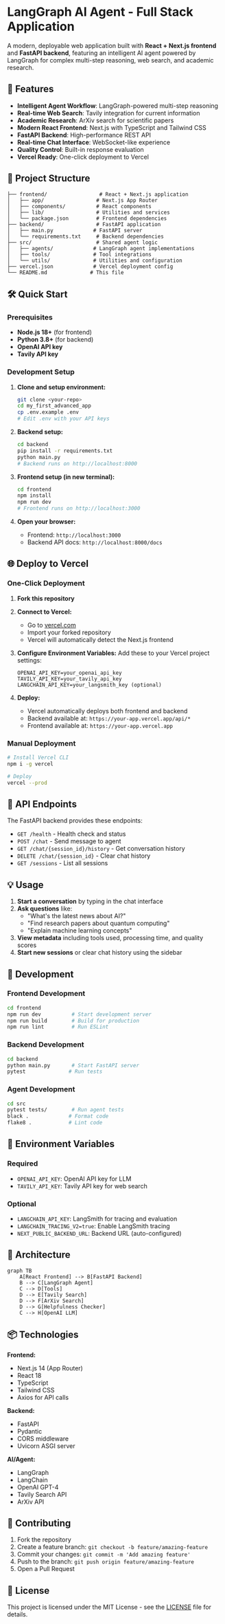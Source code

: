 # LangGraph AI Agent - Full Stack Application

A modern, deployable web application built with **React + Next.js frontend** and **FastAPI backend**, featuring an intelligent AI agent powered by LangGraph for complex multi-step reasoning, web search, and academic research.

## 🚀 Features

- **Intelligent Agent Workflow**: LangGraph-powered multi-step reasoning
- **Real-time Web Search**: Tavily integration for current information
- **Academic Research**: ArXiv search for scientific papers
- **Modern React Frontend**: Next.js with TypeScript and Tailwind CSS
- **FastAPI Backend**: High-performance REST API
- **Real-time Chat Interface**: WebSocket-like experience
- **Quality Control**: Built-in response evaluation
- **Vercel Ready**: One-click deployment to Vercel

## 📁 Project Structure

```
├── frontend/                 # React + Next.js application
│   ├── app/                 # Next.js App Router
│   ├── components/          # React components
│   ├── lib/                 # Utilities and services
│   └── package.json         # Frontend dependencies
├── backend/                 # FastAPI application
│   ├── main.py             # FastAPI server
│   └── requirements.txt     # Backend dependencies
├── src/                     # Shared agent logic
│   ├── agents/             # LangGraph agent implementations
│   ├── tools/              # Tool integrations
│   └── utils/              # Utilities and configuration
├── vercel.json             # Vercel deployment config
└── README.md              # This file
```

## 🛠 Quick Start

### Prerequisites

- **Node.js 18+** (for frontend)
- **Python 3.8+** (for backend)
- **OpenAI API key**
- **Tavily API key**

### Development Setup

1. **Clone and setup environment:**
   ```bash
   git clone <your-repo>
   cd my_first_advanced_app
   cp .env.example .env
   # Edit .env with your API keys
   ```

2. **Backend setup:**
   ```bash
   cd backend
   pip install -r requirements.txt
   python main.py
   # Backend runs on http://localhost:8000
   ```

3. **Frontend setup (in new terminal):**
   ```bash
   cd frontend
   npm install
   npm run dev
   # Frontend runs on http://localhost:3000
   ```

4. **Open your browser:**
   - Frontend: `http://localhost:3000`
   - Backend API docs: `http://localhost:8000/docs`



## 🌐 Deploy to Vercel

### One-Click Deployment

1. **Fork this repository**
2. **Connect to Vercel:**
   - Go to [vercel.com](https://vercel.com)
   - Import your forked repository
   - Vercel will automatically detect the Next.js frontend

3. **Configure Environment Variables:**
   Add these to your Vercel project settings:
   ```
   OPENAI_API_KEY=your_openai_api_key
   TAVILY_API_KEY=your_tavily_api_key
   LANGCHAIN_API_KEY=your_langsmith_key (optional)
   ```

4. **Deploy:**
   - Vercel automatically deploys both frontend and backend
   - Backend available at: `https://your-app.vercel.app/api/*`
   - Frontend available at: `https://your-app.vercel.app`

### Manual Deployment

```bash
# Install Vercel CLI
npm i -g vercel

# Deploy
vercel --prod
```

## 🔧 API Endpoints

The FastAPI backend provides these endpoints:

- `GET /health` - Health check and status
- `POST /chat` - Send message to agent
- `GET /chat/{session_id}/history` - Get conversation history
- `DELETE /chat/{session_id}` - Clear chat history
- `GET /sessions` - List all sessions

## 💡 Usage

1. **Start a conversation** by typing in the chat interface
2. **Ask questions** like:
   - "What's the latest news about AI?"
   - "Find research papers about quantum computing"
   - "Explain machine learning concepts"
3. **View metadata** including tools used, processing time, and quality scores
4. **Start new sessions** or clear chat history using the sidebar

## 🧪 Development

### Frontend Development

```bash
cd frontend
npm run dev          # Start development server
npm run build        # Build for production
npm run lint         # Run ESLint
```

### Backend Development

```bash
cd backend
python main.py       # Start FastAPI server
pytest              # Run tests
```

### Agent Development

```bash
cd src
pytest tests/        # Run agent tests
black .             # Format code
flake8 .            # Lint code
```

## 🔑 Environment Variables

### Required

- `OPENAI_API_KEY`: OpenAI API key for LLM
- `TAVILY_API_KEY`: Tavily API key for web search

### Optional

- `LANGCHAIN_API_KEY`: LangSmith for tracing and evaluation
- `LANGCHAIN_TRACING_V2=true`: Enable LangSmith tracing
- `NEXT_PUBLIC_BACKEND_URL`: Backend URL (auto-configured)

## 🚀 Architecture

```mermaid
graph TB
    A[React Frontend] --> B[FastAPI Backend]
    B --> C[LangGraph Agent]
    C --> D[Tools]
    D --> E[Tavily Search]
    D --> F[ArXiv Search]
    D --> G[Helpfulness Checker]
    C --> H[OpenAI LLM]
```

## 📦 Technologies

**Frontend:**
- Next.js 14 (App Router)
- React 18
- TypeScript
- Tailwind CSS
- Axios for API calls

**Backend:**
- FastAPI
- Pydantic
- CORS middleware
- Uvicorn ASGI server

**AI/Agent:**
- LangGraph
- LangChain
- OpenAI GPT-4
- Tavily Search API
- ArXiv API

## 🤝 Contributing

1. Fork the repository
2. Create a feature branch: `git checkout -b feature/amazing-feature`
3. Commit your changes: `git commit -m 'Add amazing feature'`
4. Push to the branch: `git push origin feature/amazing-feature`
5. Open a Pull Request

## 📝 License

This project is licensed under the MIT License - see the [LICENSE](LICENSE) file for details.